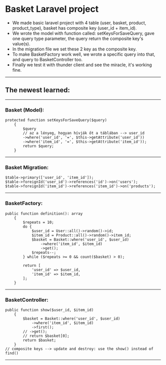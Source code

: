 # Basket Laravel project

+ We made basic laravel project with 4 table (user, basket, product, product_type), basket has composite key (user_id + item_id).
+ We wrote the model with function called: setKeysForSaveQuery, gave one query type parameter, the query return the composite key's value(s).
+ In the migration file we set these 2 key as the composite key.
+ To make BasketFactory work well, we wrote a specific query into that, and query to BasketController too.
+ Finally we test it with thunder client and see the miracle, it's working fine.


___________________________________________________________________________
## The newest learned:
___________________________________________________________________________
### Basket (Model):

```
protected function setKeysForSaveQuery($query)
    {
        $query
        // az a lényeg, hogyan hívják őt a táblában --> user_id
        ->where('user_id', '=', $this->getAttribute('user_id'))
        ->where('item_id', '=', $this->getAttribute('item_id'));
        return $query;
    }
```
___________________________________________________________________________
### Basket Migration:

```
$table->primary(['user_id', 'item_id']);
$table->foreignId('user_id')->references('id')->on('users');
$table->foreignId('item_id')->references('item_id')->on('products');
```
___________________________________________________________________________
### BasketFactory:

```
public function definition(): array
    {
        $repeats = 10;
        do {
            $user_id = User::all()->random()->id;
            $item_id = Product::all()->random()->item_id;
            $basket = Basket::where('user_id', $user_id)
                ->where('item_id', $item_id)
                ->get();
            $repeats--;
        } while ($repeats >= 0 && count($basket) > 0);

        return [
            'user_id' => $user_id,
            'item_id' => $item_id,
        ];
    }
```
___________________________________________________________________________
### BasketController:

```
public function show($user_id, $item_id)
    {
        $basket = Basket::where('user_id', $user_id)
            ->where('item_id', $item_id)
            ->first();
        // ->get();
        // return $basket[0];
        return $basket;
    }
// composite keys --> update and destroy: use the show() instead of find()
```
___________________________________________________________________________
